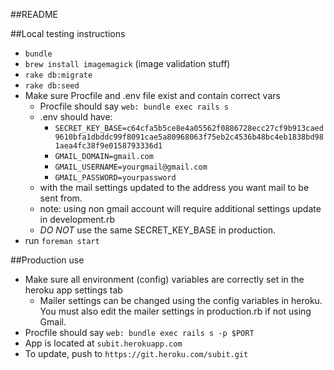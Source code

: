 ##README

##Local testing instructions
- `bundle`
- `brew install imagemagick` (image validation stuff)
- `rake db:migrate`
- `rake db:seed`
- Make sure Procfile and .env file exist and contain correct vars
	- Procfile should say `web: bundle exec rails s`
	- .env should have:
		- `SECRET_KEY_BASE=c64cfa5b5ce8e4a05562f0886728ecc27cf9b913caed9610bfa1dbddc99f8091cae5a80968063f75eb2c4536b48bc4eb1838bd981aea4fc38f9e0158793336d1`
		- `GMAIL_DOMAIN=gmail.com`
		- `GMAIL_USERNAME=yourgmail@gmail.com`
		- `GMAIL_PASSWORD=yourpassword`
	- with the mail settings updated to the address you want mail to be sent from.
	- note: using non gmail account will require additional settings update in development.rb
	- _DO NOT_ use the same SECRET_KEY_BASE in production.
- run `foreman start`

##Production use
- Make sure all environment (config) variables are correctly set in the heroku app settings tab
	- Mailer settings can be changed using the config variables in heroku. You must also edit the mailer settings in production.rb if not using Gmail.
- Procfile should say `web: bundle exec rails s -p $PORT`
- App is located at `subit.herokuapp.com`
- To update, push to `https://git.heroku.com/subit.git`